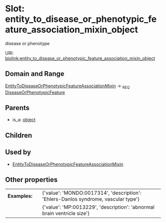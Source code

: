 
# Slot: entity_to_disease_or_phenotypic_feature_association_mixin_object


disease or phenotype

URI: [biolink:entity_to_disease_or_phenotypic_feature_association_mixin_object](https://w3id.org/biolink/vocab/entity_to_disease_or_phenotypic_feature_association_mixin_object)


## Domain and Range

[EntityToDiseaseOrPhenotypicFeatureAssociationMixin](EntityToDiseaseOrPhenotypicFeatureAssociationMixin.md) ->  <sub>REQ</sub> [DiseaseOrPhenotypicFeature](DiseaseOrPhenotypicFeature.md)

## Parents

 *  is_a: [object](object.md)

## Children


## Used by

 * [EntityToDiseaseOrPhenotypicFeatureAssociationMixin](EntityToDiseaseOrPhenotypicFeatureAssociationMixin.md)

## Other properties

|  |  |  |
| --- | --- | --- |
| **Examples:** | | {'value': 'MONDO:0017314', 'description': 'Ehlers-Danlos syndrome, vascular type'} |
|  | | {'value': 'MP:0013229', 'description': 'abnormal brain ventricle size'} |

